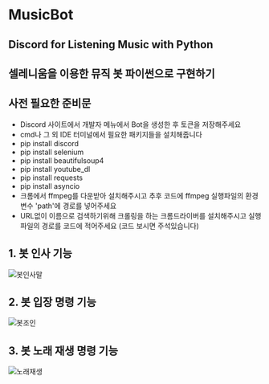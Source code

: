 # MusicBot
## Discord for Listening Music with Python

## 셀레니움을 이용한 뮤직 봇  파이썬으로 구현하기

## 사전 필요한 준비문
- Discord 사이트에서 개발자 메뉴에서 Bot을 생성한 후 토큰을 저장해주세요
- cmd나 그 외 IDE 터미널에서 필요한 패키지들을 설치해줍니다
- pip install discord
- pip install selenium
- pip install beautifulsoup4
- pip install youtube_dl
- pip install requests
- pip install asyncio
- 크롬에서 ffmpeg를 다운받아 설치해주시고 추후 코드에 ffmpeg 실행파일의 환경 변수 'path'에 경로를  넣어주세요 
- URL없이 이름으로 검색하기위해 크롤링을 하는 크롬드라이버를 설치해주시고 실행파일의 경로를 코드에 적어주세요 (코드 보시면 주석있습니다)

## 1. 봇 인사 기능
![봇인사말](https://user-images.githubusercontent.com/49589578/118580813-7db21900-b7cb-11eb-8983-51c72c64af55.JPG)

## 2. 봇 입장 명령 기능
![봇조인](https://user-images.githubusercontent.com/49589578/118580814-7ee34600-b7cb-11eb-8ce4-7b12db5af077.JPG)

## 3. 봇 노래 재생 명령 기능
![노래재생](https://user-images.githubusercontent.com/49589578/118580815-7ee34600-b7cb-11eb-9ffa-6ebeaca28980.JPG)
